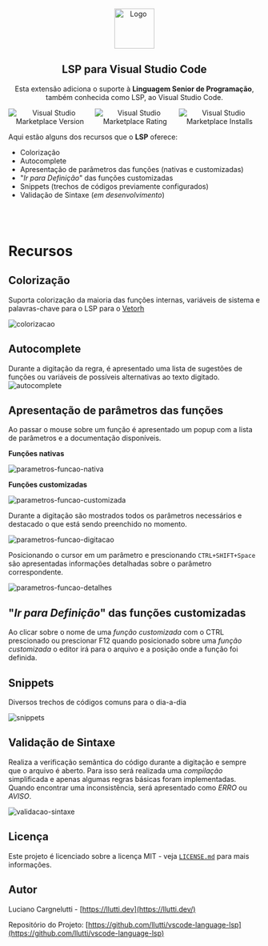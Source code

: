 
<br />
<p align="center">
  <a href="https://github.com/llutti/vscode-language-lsp">
    <img src="https://github.com/llutti/vscode-language-lsp/raw/main/images/icon.png" alt="Logo" width="80" height="80">
  </a>

  <h2 align="center">LSP para Visual Studio Code</h2>

  <p align="center">
    Esta extensão adiciona o suporte à <b>Linguagem Senior de Programação</b>, também conhecida como LSP, ao Visual Studio Code.
  </p>

  <p align="center" style="display:flex;gap:7px;justify-content:center;align-items:center;">
    <img alt="Visual Studio Marketplace Version" src="https://img.shields.io/visual-studio-marketplace/v/llutti.lsp">
    <!-- <img alt="Visual Studio Marketplace Rating (Stars)" src="https://img.shields.io/visual-studio-marketplace/stars/llutti.lsp"> -->
    <img alt="Visual Studio Marketplace Rating" src="https://img.shields.io/visual-studio-marketplace/r/llutti.lsp">
    <img alt="Visual Studio Marketplace Installs" src="https://img.shields.io/visual-studio-marketplace/i/llutti.lsp">
    <!-- <img alt="Visual Studio Marketplace Downloads" src="https://img.shields.io/visual-studio-marketplace/d/llutti.lsp"> -->
  </p>
</p>

Aqui estão alguns dos recursos que o **LSP** oferece:

* Colorização
* Autocomplete
* Apresentação de parâmetros das funções (nativas e customizadas)
* "*Ir para Definição*" das funções customizadas
* Snippets (trechos de códigos previamente configurados)
* Validação de Sintaxe (*em desenvolvimento*)

<br>
<br>

# **Recursos**

## Colorização

Suporta colorização da maioria das funções internas, variáveis de sistema e palavras-chave para o LSP para o [Vetorh](https://www.senior.com.br/)

 ![colorizacao](https://github.com/llutti/vscode-language-lsp/raw/main/screenshots/colorizacao.png)


## Autocomplete

Durante a digitação da regra, é apresentado uma lista de sugestões de funções ou variáveis de possíveis alternativas ao texto digitado.
 ![autocomplete](https://github.com/llutti/vscode-language-lsp/raw/main/screenshots/autocomplete.png)


## Apresentação de parâmetros das funções

Ao passar o mouse sobre um função é apresentado um popup com a lista de parâmetros e a documentação disponíveis.

**Funções nativas**

![parametros-funcao-nativa](https://github.com/llutti/vscode-language-lsp/raw/main/screenshots/parametros-funcao-nativa.png)

**Funções customizadas**

![parametros-funcao-customizada](https://github.com/llutti/vscode-language-lsp/raw/main/screenshots/parametros-funcao-customizada.png)

Durante a digitação são mostrados todos os parâmetros necessários e destacado o que está sendo preenchido no momento.

![parametros-funcao-digitacao](https://github.com/llutti/vscode-language-lsp/raw/main/screenshots/parametros-funcao-digitacao.png)

Posicionando o cursor em um parâmetro e prescionando `CTRL+SHIFT+Space` são apresentadas informações detalhadas sobre o parâmetro correspondente.

![parametros-funcao-detalhes](https://github.com/llutti/vscode-language-lsp/raw/main/screenshots/parametros-funcao-detalhes.png)


## "***Ir para Definição***" das funções customizadas

Ao clicar sobre o nome de uma *função customizada* com o CTRL prescionado ou prescionar F12 quando posicionado sobre uma *função customizada* o editor irá para o arquivo e a posição onde a função foi definida.


## Snippets

Diversos trechos de códigos comuns para o dia-a-dia

 ![snippets](https://github.com/llutti/vscode-language-lsp/raw/main/screenshots/snippets.png)

## Validação de Sintaxe

Realiza a verificação semântica do código durante a digitação e sempre que o arquivo é aberto. Para isso será realizada uma *compilação* simplificada e apenas algumas regras básicas foram implementadas. Quando encontrar uma inconsistência, será apresentado como *ERRO* ou *AVISO*.

 ![validacao-sintaxe](https://github.com/llutti/vscode-language-lsp/raw/main/screenshots/validacao-sintaxe.png)


## Licença

Este projeto é licenciado sobre a licença MIT - veja [`LICENSE.md`](https://github.com/llutti/vscode-language-lsp/raw/main/LICENSE.md) para mais informações.

## Autor

Luciano Cargnelutti - [https://llutti.dev](https://llutti.dev/)

Repositório do Projeto: [https://github.com/llutti/vscode-language-lsp](https://github.com/llutti/vscode-language-lsp)